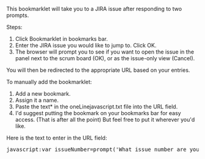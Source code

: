 This bookmarklet will take you to a JIRA issue after responding to two prompts.

Steps:
1. Click Bookmarklet in bookmarks bar.
2. Enter the JIRA issue you would like to jump to. Click OK.
3. The browser will prompt you to see if you want to open the issue in the panel next to the scrum board (OK), or as the issue-only view (Cancel).

You will then be redirected to the appropriate URL based on your entries.

To manually add the bookmarklet:
1. Add a new bookmark.
2. Assign it a name.
3. Paste the text* in the oneLinejavascript.txt file into the URL field.
4. I'd suggest putting the bookmark on your bookmarks bar for easy access. (That is after all the point) But feel free to put it wherever you'd like.

Here is the text to enter in the URL field:

<pre>
javascript:var issueNumber=prompt('What issue number are you looking for (AN-###)');console.log(issueNumber);var scrumResponse=confirm('Do you want to see this issue in the Scrum board?');console.log(scrumResponse);{if(scrumResponse==true){window.location=('https://jira.mheducation.com/secure/RapidBoard.jspa?rapidView=329&view=detail&selectedIssue=AN-' + issueNumber);}else{window.location=('https://jira.mheducation.com/browse/AN-' + issueNumber);}}
</pre>